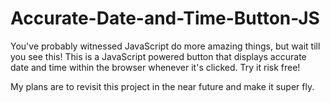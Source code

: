 # Accurate-Date-and-Time-Button-JS

You've probably witnessed JavaScript do more amazing things, but wait till you see this!
This is a JavaScript powered button that displays accurate date and time within the browser whenever it's clicked.
Try it risk free!

My plans are to revisit this project in the near future and make it super fly.
